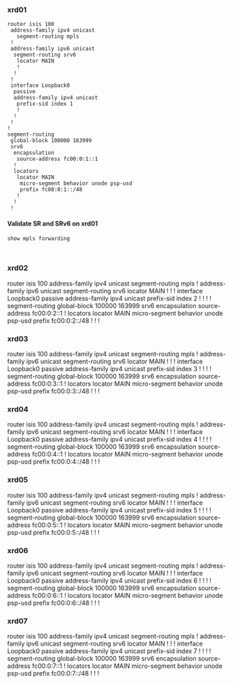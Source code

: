 ### xrd01
```
router isis 100
 address-family ipv4 unicast
   segment-routing mpls
 !
 address-family ipv6 unicast
  segment-routing srv6
   locator MAIN
   !
  !
 !
 interface Loopback0
  passive
  address-family ipv4 unicast
   prefix-sid index 1 
   !
  !
 !
!
segment-routing
 global-block 100000 163999
 srv6
  encapsulation
   source-address fc00:0:1::1
  !
  locators
   locator MAIN
    micro-segment behavior unode psp-usd
    prefix fc00:0:1::/48
   !
  !
 !
 ```
 #### Validate SR and SRv6 on xrd01
 ```
 show mpls forwarding

 

 ```

### xrd02

router isis 100
 address-family ipv4 unicast
   segment-routing mpls
 !
 address-family ipv6 unicast
  segment-routing srv6
   locator MAIN
   !
  !
 !
 interface Loopback0
  passive
  address-family ipv4 unicast
   prefix-sid index 2 
   !
  !
 !
!
segment-routing
 global-block 100000 163999
 srv6
  encapsulation
   source-address fc00:0:2::1
  !
  locators
   locator MAIN
    micro-segment behavior unode psp-usd
    prefix fc00:0:2::/48
   !
  !
 !

 ### xrd03

router isis 100
 address-family ipv4 unicast
   segment-routing mpls
 !
 address-family ipv6 unicast
  segment-routing srv6
   locator MAIN
   !
  !
 !
 interface Loopback0
  passive
  address-family ipv4 unicast
   prefix-sid index 3 
   !
  !
 !
!
segment-routing
 global-block 100000 163999
 srv6
  encapsulation
   source-address fc00:0:3::1
  !
  locators
   locator MAIN
    micro-segment behavior unode psp-usd
    prefix fc00:0:3::/48
   !
  !
 !

 ### xrd04

router isis 100
 address-family ipv4 unicast
   segment-routing mpls
 !
 address-family ipv6 unicast
  segment-routing srv6
   locator MAIN
   !
  !
 !
 interface Loopback0
  passive
  address-family ipv4 unicast
   prefix-sid index 4 
   !
  !
 !
!
segment-routing
 global-block 100000 163999
 srv6
  encapsulation
   source-address fc00:0:4::1
  !
  locators
   locator MAIN
    micro-segment behavior unode psp-usd
    prefix fc00:0:4::/48
   !
  !
 !

 ### xrd05

router isis 100
 address-family ipv4 unicast
   segment-routing mpls
 !
 address-family ipv6 unicast
  segment-routing srv6
   locator MAIN
   !
  !
 !
 interface Loopback0
  passive
  address-family ipv4 unicast
   prefix-sid index 5 
   !
  !
 !
!
segment-routing
 global-block 100000 163999
 srv6
  encapsulation
   source-address fc00:0:5::1
  !
  locators
   locator MAIN
    micro-segment behavior unode psp-usd
    prefix fc00:0:5::/48
   !
  !
 !

 ### xrd06

router isis 100
 address-family ipv4 unicast
   segment-routing mpls
 !
 address-family ipv6 unicast
  segment-routing srv6
   locator MAIN
   !
  !
 !
 interface Loopback0
  passive
  address-family ipv4 unicast
   prefix-sid index 6
   !
  !
 !
!
segment-routing
 global-block 100000 163999
 srv6
  encapsulation
   source-address fc00:0:6::1
  !
  locators
   locator MAIN
    micro-segment behavior unode psp-usd
    prefix fc00:0:6::/48
   !
  !
 !

 ### xrd07

router isis 100
 address-family ipv4 unicast
   segment-routing mpls
 !
 address-family ipv6 unicast
  segment-routing srv6
   locator MAIN
   !
  !
 !
 interface Loopback0
  passive
  address-family ipv4 unicast
   prefix-sid index 7 
   !
  !
 !
!
segment-routing
 global-block 100000 163999
 srv6
  encapsulation
   source-address fc00:0:7::1
  !
  locators
   locator MAIN
    micro-segment behavior unode psp-usd
    prefix fc00:0:7::/48
   !
  !
 !